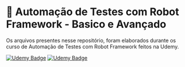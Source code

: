 # :robot: Automação de Testes com Robot Framework - Basico e Avançado 

Os arquivos presentes nesse repositório, foram elaborados durante os curso de Automação de Testes com Robot Framework feitos na Udemy. 

[![Udemy Badge](https://img.shields.io/badge/-Básico-FF0000?style=flat-square&logo=Udemy&logoColor=white&link=link_do_seu_perfil_no_github)](https://www.udemy.com/course/automacao-de-testes-com-robot-framework-basico/)
[![Udemy Badge](https://img.shields.io/badge/-Avançado-FF0000?style=flat-square&logo=Udemy&logoColor=white&link=link_do_seu_perfil_no_github)](https://www.udemy.com/course/automacao-de-testes-com-robot-framework-avancado/)

